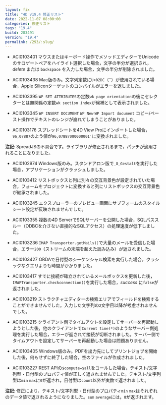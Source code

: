 ```yaml
---
layout: fix
title: "4D v19.4 修正リスト"
date: 2022-11-07 08:00:00
categories: 修正リスト
tags: "19.4"
build: 283491
version: "19.4" 
permalink: /293/:slug/
---
```


* ACI0103401 マウスまたはキーボード操作でメソッドエディターでUnicodeのサロゲートペアをハイライト選択した場合，文字の半分が選択され，*delete* または `backspace` を入力した場合，文字の半分が削除されました。

* ACI0103438 Mac版のみ。文字列定数に`U+02DC`（`˜`）が使用されている場合，Apple Siliconターゲットのコンパイルがエラーを返しました。

* ACI0103395 `WP SET ATTRIBUTES`の定数`wk page orientation`の後にセレクターとは無関係の定数`wk section index`が候補として表示されました。

* ACI0103345 `WP INSERT DOCUMENT` `WP New` `WP Import document` コピー/ペースト操作でテキストのレンジが崩れてしまうことがありました。

* ACI0103176 スプレッドシートを4D View Proにインポートした場合，`96,07887`のよう値が`96,07887000000001'`に変換されました。

**注記**: SpreadJSの不具合です。ライブラリが修正されるまで，パッチが適用されることになりました。

* ACI0102974 Windows版のみ。スタンドアロン版で`_O_Gestalt`を実行した場合，アプリケーションがクラッシュしました。
 
* ACI0103412 リストボックスと列に別々の交互背景色が設定されていた場合，フォームをプロジェクトに変換すると列にリストボックスの交互背景色が継承されました。

* ACI0103245 エクスプローラーのプレビュー画面にサブフォームのスタイルシート設定が反映されませんでした。

* ACI0103355 複数の4D ServerでSQLサーバーを公開した場合，SQLパススルー（ODBCを介さない直接的なSQLアクセス）の処理速度が低下しました。

* ACI0103236 `IMAP Transporter.getMails()`で大量のメールを受信した場合，エラー`200`（ストリームの末端を超えた読み込み）が返されました。

* ACI0103427 ORDAで日付型のシーケンシャル検索を実行した場合，クラシックなクエリよりも時間がかかりました。

* ACI0103417 すでに接続が確立されているメールボックスを更新した後，`IMAPTransporter.checkconnection()`を実行した場合，*success* に`false`が返されました。

* ACI0103219 ストラクチャエディターの検索エリアでフィールドを検索することができませんでした。入力した文字列の`2`文字目以降が考慮されませんでした。

* ACI0103215 クライアント側でタイムアウトを設定してサーバーを再起動しようとした後，他のクライアントで`Current time(*)`のようなサーバー側処理を実行した場合，エラーが返されて接続が切断されました。サーバー側でタイムアウトを設定してサーバーを再起動した場合は問題ありません。

* ACI0103405 Windows版のみ。PDFを出力先にしてプリントジョブを開始した後，何もせずに終了した場合，空のファイルが作成されました。

* ACI0103227 REST APIの`$compute=$all`をコールした場合，テキスト/文字列型・日付型のプロパティ値が正しく返されませんでした。テキスト/文字列型は`min` `max`に`0`が返され，日付型は`count`以外が実数で返されました。

**注記**: 修正により，テキスト/文字列型・日付型のプロパティ`min` `max`はそれぞれのデータ値で返されるようになりました。`sum` `average`には，`0`が返されます。
